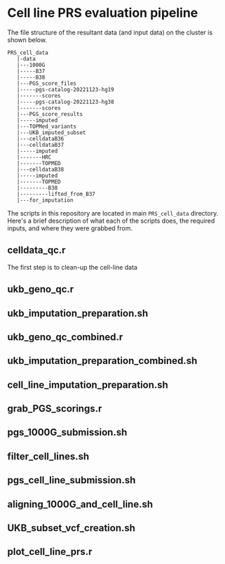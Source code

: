# Cell line PRS evaluation pipeline

The file structure of the resultant data (and input data) on the cluster is shown below.

```
PRS_cell_data
   |-data
   |---1000G
   |-----B37
   |-----B38
   |---PGS_score_files
   |-----pgs-catalog-20221123-hg19
   |-------scores
   |-----pgs-catalog-20221123-hg38
   |-------scores
   |---PGS_score_results
   |-----imputed
   |---TOPMed_variants
   |---UKB_imputed_subset
   |---celldataB36
   |---celldataB37
   |-----imputed
   |-------HRC
   |-------TOPMED
   |---celldataB38
   |-----imputed
   |-------TOPMED
   |---------B38
   |---------lifted_from_B37
   |---for_imputation
```

The scripts in this repository are located in main `PRS_cell_data` directory. Here's a brief description of what each of the scripts does, the required inputs, and where they were grabbed from.

## celldata_qc.r
The first step is to clean-up the cell-line data
## ukb_geno_qc.r
## ukb_imputation_preparation.sh
## ukb_geno_qc_combined.r
## ukb_imputation_preparation_combined.sh
## cell_line_imputation_preparation.sh
## grab_PGS_scorings.r
## pgs_1000G_submission.sh
## filter_cell_lines.sh
## pgs_cell_line_submission.sh
## aligning_1000G_and_cell_line.sh
## UKB_subset_vcf_creation.sh
## plot_cell_line_prs.r
